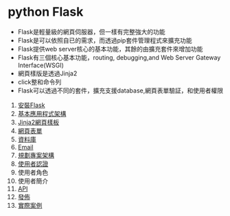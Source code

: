# python Flask

- Flask是輕量級的網頁伺服器，但一樣有完整強大的功能
- Flask是可以依照自已的需求，而透過pip套件管理程式來擴充功能
- Flask提供web server核心的基本功能，其餘的由擴充套件來增加功能
- Flask有三個核心基本功能，routing, debugging,and Web Server Gateway Interface(WSGI)
- 網頁樣版是透過Jinja2
- click整和命令列
- Flask可以透過不同的套件，擴充支援database,網頁表單驗証，和使用者權限

1. [安裝Flask](./安裝Flask)
2. [基本應用程式架構](./基本應用程式架構)
3. [Jinja2網頁樣板](./網頁樣板)
4. [網頁表單](./網頁表單)
5. [資料庫](./資料庫)
6. [Email](./email)
7. [規劃專案架構](./規劃專案架構)
8. [使用者認證](./使用者認證)
9. 使用者角色
10. 使用者簡介
11. [API](./API)
12. [發佈](./部署)
13. [實際案例](./實際案例)